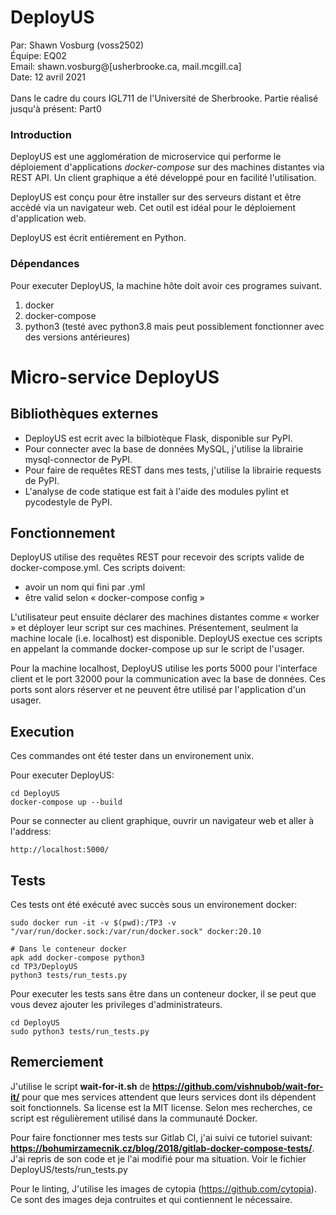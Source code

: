 # DeployUS
Par: Shawn Vosburg (voss2502)  
Équipe: EQ02  
Email: shawn.vosburg@[usherbrooke.ca, mail.mcgill.ca]  
Date: 12 avril 2021  
<br>
Dans le cadre du cours IGL711 de l'Université de Sherbrooke.
Partie réalisé jusqu'à présent: Part0

### Introduction
DeployUS est une agglomération de microservice qui performe le déploiement
d'applications *docker-compose* sur des machines distantes via REST API. Un client
graphique a été développé pour en facilité l'utilisation.   

DeployUS est conçu pour être installer sur des serveurs distant et être accèdé 
via un navigateur web. Cet outil est idéal pour le déploiement d'application web.

DeployUS est écrit entièrement en Python.

### Dépendances
Pour executer DeployUS, la machine hôte doit avoir ces programes suivant.
1. docker
2. docker-compose
3. python3 (testé avec python3.8 mais peut possiblement fonctionner avec des versions antérieures)

# Micro-service DeployUS

## Bibliothèques externes
* DeployUS est ecrit avec la bilbiotèque Flask, disponible sur PyPI.
* Pour connecter avec la base de données MySQL, j'utilise la librairie mysql-connector de PyPI.
* Pour faire de requêtes REST dans mes tests, j'utilise la librairie requests de PyPI.
* L'analyse de code statique est fait à l'aide des modules pylint et pycodestyle de PyPI.

## Fonctionnement
DeployUS utilise des requêtes REST pour recevoir des scripts valide de docker-compose.yml.
Ces scripts doivent:
* avoir un nom qui fini par .yml
* être valid selon « docker-compose config »

L'utilisateur peut ensuite déclarer des machines distantes comme « worker » et 
déployer leur script sur ces machines. Présentement, seulment la machine locale
(i.e. localhost) est disponible. DeployUS exectue ces scripts en appelant la commande
docker-compose up sur le script de l'usager.

Pour la machine localhost, DeployUS utilise les ports 5000 pour l'interface
client et le port 32000 pour la communication avec la base de données. Ces ports sont
alors réserver et ne peuvent être utilisé par l'application d'un usager.

## Execution
Ces commandes ont été tester dans un environement unix. 

Pour executer DeployUS:
```
cd DeployUS
docker-compose up --build
```

Pour se connecter au client graphique, ouvrir un navigateur web et aller à l'address:
```
http://localhost:5000/
```

## Tests
Ces tests ont été exécuté avec succès sous un environement docker:
```
sudo docker run -it -v $(pwd):/TP3 -v "/var/run/docker.sock:/var/run/docker.sock" docker:20.10

# Dans le conteneur docker
apk add docker-compose python3
cd TP3/DeployUS
python3 tests/run_tests.py
```

Pour executer les tests sans être dans un conteneur docker, il se peut que vous devez 
ajouter les privileges d'administrateurs.
```
cd DeployUS
sudo python3 tests/run_tests.py
```

## Remerciement
J'utilise le script **wait-for-it.sh** de **https://github.com/vishnubob/wait-for-it/** pour que mes services
attendent que leurs services dont ils dépendent soit fonctionnels. Sa license est la MIT license. Selon mes 
recherches, ce script est régulièrement utilisé dans la communauté Docker. 

Pour faire fonctionner mes tests sur Gitlab CI, j'ai suivi ce tutoriel suivant:  
**https://bohumirzamecnik.cz/blog/2018/gitlab-docker-compose-tests/**.  
J'ai repris de son code et je l'ai modifié pour ma situation. Voir le fichier 
DeployUS/tests/run_tests.py

Pour le linting, J'utilise les images de cytopia (https://github.com/cytopia). Ce sont des images deja contruites
et qui contiennent le nécessaire.
